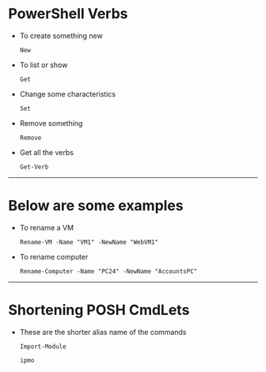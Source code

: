 # PowerShell Verbs

- To create something new

	`New`

- To list or show

	`Get`

- Change some characteristics

	`Set`

- Remove something

	`Remove`

- Get all the verbs

	`Get-Verb`

---

# Below are some examples

- To rename a VM

	`Rename-VM -Name "VM1" -NewName "WebVM1"`

- To rename computer

	`Rename-Computer -Name "PC24" -NewName "AccountsPC"`

---

# Shortening POSH CmdLets

- These are the shorter alias name of the commands

	`Import-Module`

	`ipmo`